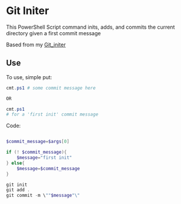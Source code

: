 # Git Initer

This PowerShell Script command inits, adds, and commits the current directory given a first commit message



Based from my [Git_initer]( https://github.com/Zeyu-Li/Git_initer)



## Use

To use, simple put: 

```powershell
cmt.ps1 # some commit message here

OR

cmt.ps1
# for a 'first init' commit message

```



Code:

```powershell

$commit_message=$args[0]

if (! $commit_message){
    $message="first init"
} else{
    $message=$commit_message
}

git init
git add .
git commit -m \""$message"\"

```

